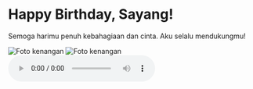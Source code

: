 <!DOCTYPE html>
<html lang="en">
<head>
    <meta charset="UTF-8">
    <meta name="viewport" content="width=device-width, initial-scale=1.0">
    <title>Happy Birthday!</title>
    <link rel="stylesheet" href="style.css">
</head>
<body>
    <div class="container">
        <h1>Happy Birthday, Sayang!</h1>
        <p>Semoga harimu penuh kebahagiaan dan cinta. Aku selalu mendukungmu!</p>
        <div class="gallery">
            <img src="photo1.jpg" alt="Foto kenangan" />
            <img src="photo2.jpg" alt="Foto kenangan" />
        </div>
        <audio controls autoplay loop>
            <source src="music.mp3" type="audio/mpeg">
            Browser kamu tidak mendukung audio.
        </audio>
    </div>
</body>
</html>
